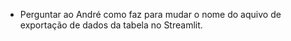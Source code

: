 * Perguntar ao André como faz para mudar o nome do aquivo de exportação de dados da tabela no Streamlit.
